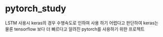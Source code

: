 # pytorch_study
LSTM 사용시 keras의 경우 수행속도로 인하여 사용 하기 어렵다고 판단하여 keras는 물론 tensorflow 보다 더 빠르다고 알려진 pytorch를 사용하기 위한 프로젝트